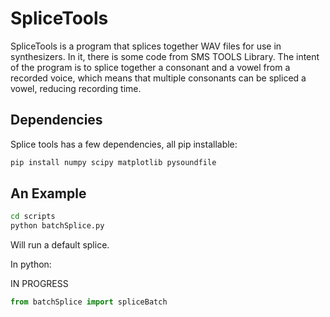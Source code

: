 # SpliceTools

SpliceTools is a program that splices together
WAV files for use in synthesizers. In it, there
is some code from SMS TOOLS Library. The intent
of the program is to splice together a consonant
and a vowel from a recorded voice, which means
that multiple consonants can be spliced a vowel,
reducing recording time.

## Dependencies

Splice tools has a few dependencies, all pip installable:

```python
pip install numpy scipy matplotlib pysoundfile
```
## An Example

```bash
cd scripts
python batchSplice.py
```

Will run a default splice.

In python:

IN PROGRESS

```python
from batchSplice import spliceBatch
```

